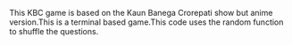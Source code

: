 This KBC game is based on the Kaun Banega Crorepati show but anime version.This is a terminal based game.This code uses the random function to shuffle the questions.
